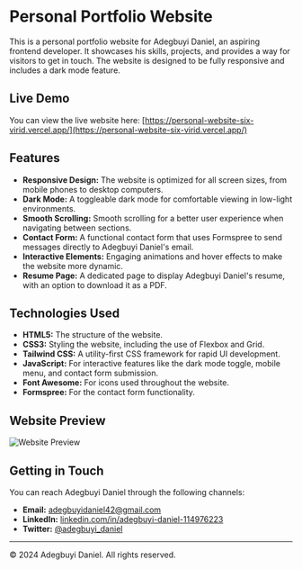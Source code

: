 # Personal Portfolio Website

This is a personal portfolio website for Adegbuyi Daniel, an aspiring frontend developer. It showcases his skills, projects, and provides a way for visitors to get in touch. The website is designed to be fully responsive and includes a dark mode feature.

## Live Demo

You can view the live website here: [https://personal-website-six-virid.vercel.app/](https://personal-website-six-virid.vercel.app/)

## Features

- **Responsive Design:** The website is optimized for all screen sizes, from mobile phones to desktop computers.
- **Dark Mode:** A toggleable dark mode for comfortable viewing in low-light environments.
- **Smooth Scrolling:** Smooth scrolling for a better user experience when navigating between sections.
- **Contact Form:** A functional contact form that uses Formspree to send messages directly to Adegbuyi Daniel's email.
- **Interactive Elements:** Engaging animations and hover effects to make the website more dynamic.
- **Resume Page:** A dedicated page to display Adegbuyi Daniel's resume, with an option to download it as a PDF.

## Technologies Used

- **HTML5:** The structure of the website.
- **CSS3:** Styling the website, including the use of Flexbox and Grid.
- **Tailwind CSS:** A utility-first CSS framework for rapid UI development.
- **JavaScript:** For interactive features like the dark mode toggle, mobile menu, and contact form submission.
- **Font Awesome:** For icons used throughout the website.
- **Formspree:** For the contact form functionality.

## Website Preview

![Website Preview](https://github.com/dahniel19/personal-website/blob/main/images/pro.png?raw=true)

## Getting in Touch

You can reach Adegbuyi Daniel through the following channels:

- **Email:** [adegbuyidaniel42@gmail.com](mailto:adegbuyidaniel42@gmail.com)
- **LinkedIn:** [linkedin.com/in/adegbuyi-daniel-114976223](https://www.linkedin.com/in/adegbuyi-daniel-114976223/)
- **Twitter:** [@adegbuyi_daniel](https://twitter.com/adegbuyi_daniel)

---

&copy; 2024 Adegbuyi Daniel. All rights reserved.

